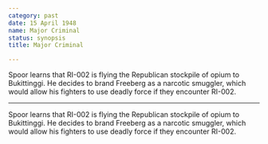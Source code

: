 ```yaml
---
category: past
date: 15 April 1948
name: Major Criminal
status: synopsis
title: Major Criminal

---
```

Spoor learns that RI-002 is flying the Republican stockpile of opium to Bukittinggi. He decides to brand Freeberg as a narcotic smuggler, which would allow his fighters to use deadly force if they encounter RI-002.

------

Spoor learns that RI-002 is flying the Republican
stockpile of opium to Bukittinggi. He decides to brand Freeberg as a
narcotic smuggler, which would allow his fighters to use deadly force if
they encounter RI-002.

